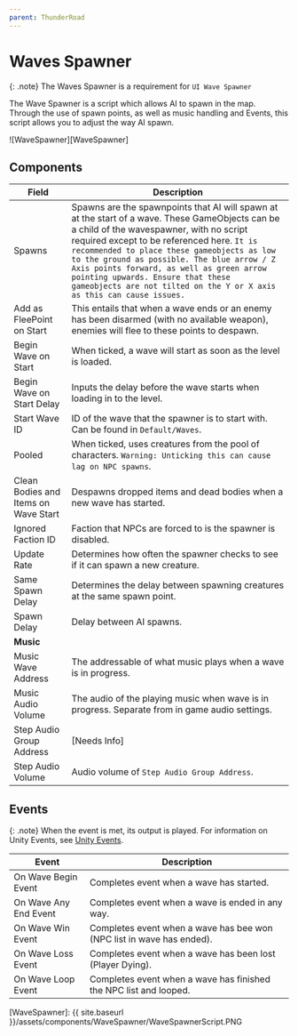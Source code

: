 ```yaml
---
parent: ThunderRoad
---
```

# Waves Spawner

{: .note}
The Waves Spawner is a requirement for `UI Wave Spawner` 


The Wave Spawner is a script which allows AI to spawn in the map. Through the use of spawn points, as well as music handling and Events, this script allows you to adjust the way AI spawn.

![WaveSpawner][WaveSpawner]

## Components

| Field                       | Description
| ---                         | ---
| Spawns                      | Spawns are the spawnpoints that AI will spawn at at the start of a wave. These GameObjects can be a child of the wavespawner, with no script required except to be referenced here. `It is recommended to place these gameobjects as low to the ground as possible. The blue arrow / Z Axis points forward, as well as green arrow pointing upwards. Ensure that these gameobjects are not tilted on the Y or X axis as this can cause issues.`
| Add as FleePoint on Start   | This entails that when a wave ends or an enemy has been disarmed (with no available weapon), enemies will flee to these points to despawn. 
| Begin Wave on Start         | When ticked, a wave will start as soon as the level is loaded.
| Begin Wave on Start Delay   | Inputs the delay before the wave starts when loading in to the level.
| Start Wave ID               | ID of the wave that the spawner is to start with. Can be found in `Default/Waves`.
| Pooled                      | When ticked, uses creatures from the pool of characters. `Warning: Unticking this can cause lag on NPC spawns`.
| Clean Bodies and Items on Wave Start | Despawns dropped items and dead bodies when a new wave has started.
| Ignored Faction ID          | Faction that NPCs are forced to is the spawner is disabled.
| Update Rate                 | Determines how often the spawner checks to see if it can spawn a new creature.
| Same Spawn Delay            | Determines the delay between spawning creatures at the same spawn point.
| Spawn Delay                 | Delay between AI spawns.
| **Music**
| Music Wave Address          | The addressable of what music plays when a wave is in progress.
| Music Audio Volume          | The audio of the playing music when wave is in progress. Separate from in game audio settings.
| Step Audio Group Address    | [Needs Info]
| Step Audio Volume           | Audio volume of `Step Audio Group Address`.

## Events

{: .note}
When the event is met, its output is played. For information on Unity Events, see [Unity Events][UnityEvents].

[UnityEvents]: https://docs.unity3d.com/Manual/UnityEvents.html


| Event                       | Description
| ---                         | ---
| On Wave Begin Event         | Completes event when a wave has started.
| On Wave Any End Event       | Completes event when a wave is ended in any way.
| On Wave Win Event           | Completes event when a wave has bee won (NPC list in wave has ended).
| On Wave Loss Event          | Completes event when a wave has been lost (Player Dying).
| On Wave Loop  Event         | Completes event when a wave has finished the NPC list and looped.

[WaveSpawner]: {{ site.baseurl }}/assets/components/WaveSpawner/WaveSpawnerScript.PNG
